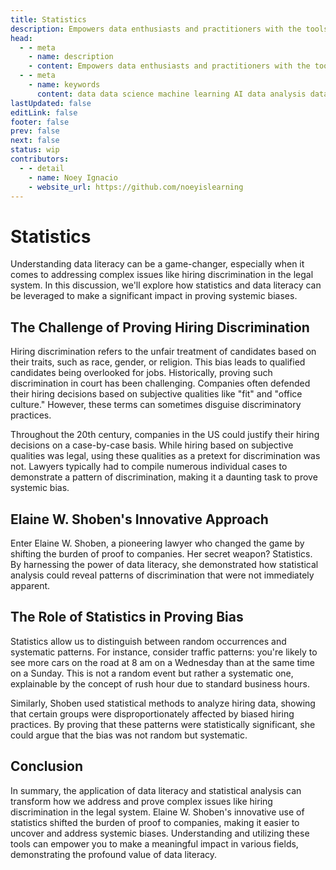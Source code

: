 ```yaml
---
title: Statistics
description: Empowers data enthusiasts and practitioners with the tools and knowledge to unlock the potential of data.
head:
  - - meta
    - name: description
    - content: Empowers data enthusiasts and practitioners with the tools and knowledge to unlock the potential of data.
  - - meta
    - name: keywords
      content: data data science machine learning AI data analysis data-driven data enthusiasts data practitioners
lastUpdated: false
editLink: false
footer: false
prev: false
next: false
status: wip
contributors:
  - - detail
    - name: Noey Ignacio
    - website_url: https://github.com/noeyislearning
---
```


# Statistics

Understanding data literacy can be a game-changer, especially when it comes to addressing complex issues like hiring discrimination in the legal system. In this discussion, we'll explore how statistics and data literacy can be leveraged to make a significant impact in proving systemic biases.

## The Challenge of Proving Hiring Discrimination

Hiring discrimination refers to the unfair treatment of candidates based on their traits, such as race, gender, or religion. This bias leads to qualified candidates being overlooked for jobs. Historically, proving such discrimination in court has been challenging. Companies often defended their hiring decisions based on subjective qualities like "fit" and "office culture." However, these terms can sometimes disguise discriminatory practices.

Throughout the 20th century, companies in the US could justify their hiring decisions on a case-by-case basis. While hiring based on subjective qualities was legal, using these qualities as a pretext for discrimination was not. Lawyers typically had to compile numerous individual cases to demonstrate a pattern of discrimination, making it a daunting task to prove systemic bias.

## Elaine W. Shoben's Innovative Approach

Enter Elaine W. Shoben, a pioneering lawyer who changed the game by shifting the burden of proof to companies. Her secret weapon? Statistics. By harnessing the power of data literacy, she demonstrated how statistical analysis could reveal patterns of discrimination that were not immediately apparent.

## The Role of Statistics in Proving Bias

Statistics allow us to distinguish between random occurrences and systematic patterns. For instance, consider traffic patterns: you're likely to see more cars on the road at 8 am on a Wednesday than at the same time on a Sunday. This is not a random event but rather a systematic one, explainable by the concept of rush hour due to standard business hours.

Similarly, Shoben used statistical methods to analyze hiring data, showing that certain groups were disproportionately affected by biased hiring practices. By proving that these patterns were statistically significant, she could argue that the bias was not random but systematic.

## Conclusion

In summary, the application of data literacy and statistical analysis can transform how we address and prove complex issues like hiring discrimination in the legal system. Elaine W. Shoben's innovative use of statistics shifted the burden of proof to companies, making it easier to uncover and address systemic biases. Understanding and utilizing these tools can empower you to make a meaningful impact in various fields, demonstrating the profound value of data literacy.
